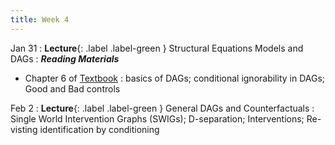 ```yaml
---
title: Week 4
---
```


Jan 31
: **Lecture**{: .label .label-green } Structural Equations Models and DAGs
: ***Reading Materials***
- Chapter 6 of [Textbook](https://canvas.stanford.edu/courses/168439/files/folder/Readings)
: basics of DAGs; conditional ignorability in DAGs; Good and Bad controls

Feb 2
: **Lecture**{: .label .label-green } General DAGs and Counterfactuals
: Single World Intervention Graphs (SWIGs); D-separation; Interventions; Re-visting identification by conditioning
